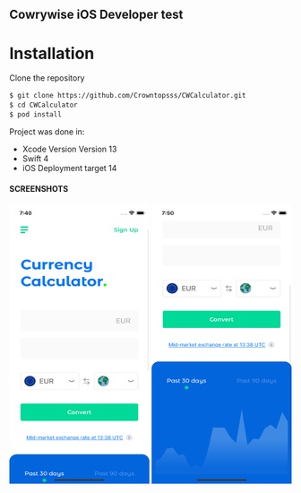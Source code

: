 ## Cowrywise iOS Developer test


# Installation
Clone the repository
```sh
$ git clone https://github.com/Crowntopsss/CWCalculator.git
$ cd CWCalculator
$ pod install
```


Project was done in:
* Xcode Version Version 13
* Swift 4
* iOS Deployment target 14

#### SCREENSHOTS

<img width="250" height="500" src="https://raw.githubusercontent.com/Crowntopsss/CWCalculator/main/screenshot1.png" alt="">  <img width="250" height="500" src="https://raw.githubusercontent.com/Crowntopsss/CWCalculator/main/screenshot2.png" alt="">




